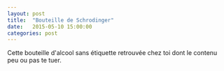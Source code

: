 ```yaml
---
layout: post
title:  "Bouteille de Schrodinger"
date:   2015-05-10 15:00:00
categories: post
---
```


Cette bouteille d'alcool sans étiquette retrouvée chez toi dont le contenu peu ou pas te tuer.